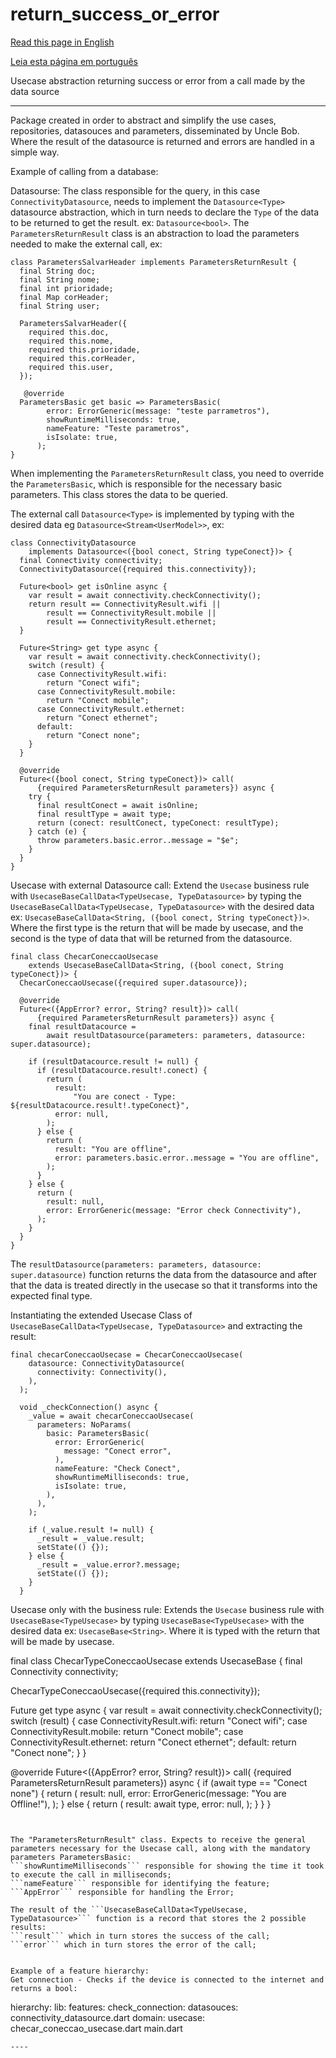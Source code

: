 # return_success_or_error

[Read this page in English](https://github.com/pwlimaverde/return_success_or_error/blob/master/README.md)

[Leia esta página em português](https://github.com/pwlimaverde/return_success_or_error/blob/master/README-pt.md)

Usecase abstraction returning success or error from a call made by the data source

----

Package created in order to abstract and simplify the use cases, repositories, datasouces and parameters, disseminated by Uncle Bob. Where the result of the datasource is returned and errors are handled in a simple way.

Example of calling from a database:

Datasourse:
The class responsible for the query, in this case ```ConnectivityDatasource```, needs to implement the ```Datasource<Type>``` datasource abstraction, which in turn needs to declare the ```Type``` of the data to be returned to get the result. ex: ```Datasource<bool>```. The ```ParametersReturnResult``` class is an abstraction to load the parameters needed to make the external call, ex:

```
class ParametersSalvarHeader implements ParametersReturnResult {
  final String doc;
  final String nome;
  final int prioridade;
  final Map corHeader;
  final String user;

  ParametersSalvarHeader({
    required this.doc,
    required this.nome,
    required this.prioridade,
    required this.corHeader,
    required this.user,
  });

   @override
  ParametersBasic get basic => ParametersBasic(
        error: ErrorGeneric(message: "teste parrametros"),
        showRuntimeMilliseconds: true,
        nameFeature: "Teste parametros",
        isIsolate: true,
      );
}
```
When implementing the ```ParametersReturnResult``` class, you need to override the ```ParametersBasic```, which is responsible for the necessary basic parameters. This class stores the data to be queried.

The external call ```Datasource<Type>``` is implemented by typing with the desired data eg ```Datasource<Stream<UserModel>>```, ex:
```
class ConnectivityDatasource
    implements Datasource<({bool conect, String typeConect})> {
  final Connectivity connectivity;
  ConnectivityDatasource({required this.connectivity});

  Future<bool> get isOnline async {
    var result = await connectivity.checkConnectivity();
    return result == ConnectivityResult.wifi ||
        result == ConnectivityResult.mobile ||
        result == ConnectivityResult.ethernet;
  }

  Future<String> get type async {
    var result = await connectivity.checkConnectivity();
    switch (result) {
      case ConnectivityResult.wifi:
        return "Conect wifi";
      case ConnectivityResult.mobile:
        return "Conect mobile";
      case ConnectivityResult.ethernet:
        return "Conect ethernet";
      default:
        return "Conect none";
    }
  }

  @override
  Future<({bool conect, String typeConect})> call(
      {required ParametersReturnResult parameters}) async {
    try {
      final resultConect = await isOnline;
      final resultType = await type;
      return (conect: resultConect, typeConect: resultType);
    } catch (e) {
      throw parameters.basic.error..message = "$e";
    }
  }
}
```
Usecase with external Datasource call:
Extend the ```Usecase``` business rule with ```UsecaseBaseCallData<TypeUsecase, TypeDatasource>``` by typing the ```UsecaseBaseCallData<TypeUsecase, TypeDatasource>``` with the desired data ex: ```UsecaseBaseCallData<String, ({bool conect, String typeConect})>```. Where the first type is the return that will be made by usecase, and the second is the type of data that will be returned from the datasource.
```
final class ChecarConeccaoUsecase
    extends UsecaseBaseCallData<String, ({bool conect, String typeConect})> {
  ChecarConeccaoUsecase({required super.datasource});

  @override
  Future<({AppError? error, String? result})> call(
      {required ParametersReturnResult parameters}) async {
    final resultDatacource =
        await resultDatasource(parameters: parameters, datasource: super.datasource);

    if (resultDatacource.result != null) {
      if (resultDatacource.result!.conect) {
        return (
          result:
              "You are conect - Type: ${resultDatacource.result!.typeConect}",
          error: null,
        );
      } else {
        return (
          result: "You are offline",
          error: parameters.basic.error..message = "You are offline",
        );
      }
    } else {
      return (
        result: null,
        error: ErrorGeneric(message: "Error check Connectivity"),
      );
    }
  }
}
```
The ```resultDatasource(parameters: parameters, datasource: super.datasource)``` function returns the data from the datasource and after that the data is treated directly in the usecase so that it transforms into the expected final type.

Instantiating the extended Usecase Class of ```UsecaseBaseCallData<TypeUsecase, TypeDatasource>``` and extracting the result:
```
final checarConeccaoUsecase = ChecarConeccaoUsecase(
    datasource: ConnectivityDatasource(
      connectivity: Connectivity(),
    ),
  );

  void _checkConnection() async {
    _value = await checarConeccaoUsecase(
      parameters: NoParams(
        basic: ParametersBasic(
          error: ErrorGeneric(
            message: "Conect error",
          ),
          nameFeature: "Check Conect",
          showRuntimeMilliseconds: true,
          isIsolate: true,
        ),
      ),
    );

    if (_value.result != null) {
      _result = _value.result;
      setState(() {});
    } else {
      _result = _value.error?.message;
      setState(() {});
    }
  }
```
Usecase only with the business rule:
Extends the ```Usecase``` business rule with ```UsecaseBase<TypeUsecase>``` by typing ```UsecaseBase<TypeUsecase>``` with the desired data ex: ```UsecaseBase<String>```. Where it is typed with the return that will be made by usecase.

final class ChecarTypeConeccaoUsecase extends UsecaseBase<String> {
  final Connectivity connectivity;

  ChecarTypeConeccaoUsecase({required this.connectivity});

  Future<String> get type async {
    var result = await connectivity.checkConnectivity();
    switch (result) {
      case ConnectivityResult.wifi:
        return "Conect wifi";
      case ConnectivityResult.mobile:
        return "Conect mobile";
      case ConnectivityResult.ethernet:
        return "Conect ethernet";
      default:
        return "Conect none";
    }
  }

  @override
  Future<({AppError? error, String? result})> call(
      {required ParametersReturnResult parameters}) async {
    if (await type == "Conect none") {
      return (
        result: null,
        error: ErrorGeneric(message: "You are Offline!"),
      );
    } else {
      return (
        result: await type,
        error: null,
      );
    }
  }
}
```


The "ParametersReturnResult" class. Expects to receive the general parameters necessary for the Usecase call, along with the mandatory parameters ParametersBasic:
```showRuntimeMilliseconds``` responsible for showing the time it took to execute the call in milliseconds;
```nameFeature``` responsible for identifying the feature;
```AppError``` responsible for handling the Error;

The result of the ```UsecaseBaseCallData<TypeUsecase, TypeDatasource>``` function is a record that stores the 2 possible results:
```result``` which in turn stores the success of the call;
```error``` which in turn stores the error of the call;


Example of a feature hierarchy:
Get connection - Checks if the device is connected to the internet and returns a bool:
```
hierarchy:
lib:
    features:
        check_connection:
            datasouces:
                connectivity_datasource.dart
            domain:
                usecase:
                checar_coneccao_usecase.dart
    main.dart
```
----
